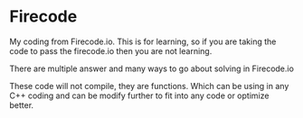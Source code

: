 # Firecode

My coding from Firecode.io.
This is for learning, so if you are taking the code to pass the firecode.io then 
you are not learning.

There are multiple answer and many ways to go about solving in Firecode.io

These code will not compile, they are functions. Which can be using in any C++ coding 
and can be modify further to fit into any code or optimize better.
